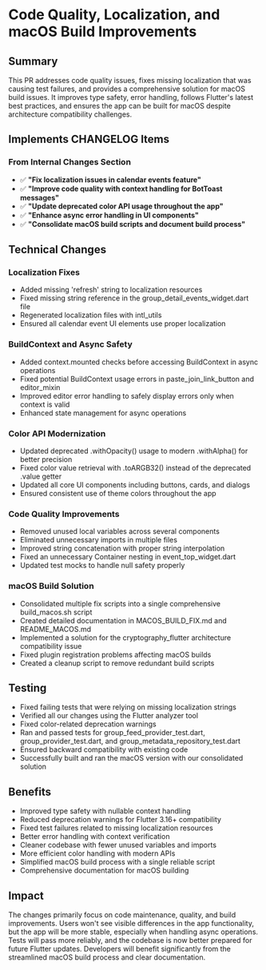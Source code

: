 # Code Quality, Localization, and macOS Build Improvements

## Summary
This PR addresses code quality issues, fixes missing localization that was causing test failures, and provides a comprehensive solution for macOS build issues. It improves type safety, error handling, follows Flutter's latest best practices, and ensures the app can be built for macOS despite architecture compatibility challenges.

## Implements CHANGELOG Items

### From Internal Changes Section
- ✅ **"Fix localization issues in calendar events feature"**
- ✅ **"Improve code quality with context handling for BotToast messages"**
- ✅ **"Update deprecated color API usage throughout the app"**
- ✅ **"Enhance async error handling in UI components"**
- ✅ **"Consolidate macOS build scripts and document build process"**

## Technical Changes

### Localization Fixes
- Added missing 'refresh' string to localization resources
- Fixed missing string reference in the group_detail_events_widget.dart file
- Regenerated localization files with intl_utils
- Ensured all calendar event UI elements use proper localization

### BuildContext and Async Safety
- Added context.mounted checks before accessing BuildContext in async operations
- Fixed potential BuildContext usage errors in paste_join_link_button and editor_mixin
- Improved editor error handling to safely display errors only when context is valid
- Enhanced state management for async operations

### Color API Modernization
- Updated deprecated .withOpacity() usage to modern .withAlpha() for better precision
- Fixed color value retrieval with .toARGB32() instead of the deprecated .value getter
- Updated all core UI components including buttons, cards, and dialogs
- Ensured consistent use of theme colors throughout the app

### Code Quality Improvements
- Removed unused local variables across several components
- Eliminated unnecessary imports in multiple files
- Improved string concatenation with proper string interpolation
- Fixed an unnecessary Container nesting in event_top_widget.dart
- Updated test mocks to handle null safety properly

### macOS Build Solution
- Consolidated multiple fix scripts into a single comprehensive build_macos.sh script
- Created detailed documentation in MACOS_BUILD_FIX.md and README_MACOS.md
- Implemented a solution for the cryptography_flutter architecture compatibility issue
- Fixed plugin registration problems affecting macOS builds
- Created a cleanup script to remove redundant build scripts

## Testing
- Fixed failing tests that were relying on missing localization strings
- Verified all our changes using the Flutter analyzer tool
- Fixed color-related deprecation warnings
- Ran and passed tests for group_feed_provider_test.dart, group_provider_test.dart, and group_metadata_repository_test.dart
- Ensured backward compatibility with existing code
- Successfully built and ran the macOS version with our consolidated solution

## Benefits
- Improved type safety with nullable context handling
- Reduced deprecation warnings for Flutter 3.16+ compatibility
- Fixed test failures related to missing localization resources
- Better error handling with context verification
- Cleaner codebase with fewer unused variables and imports
- More efficient color handling with modern APIs
- Simplified macOS build process with a single reliable script
- Comprehensive documentation for macOS building

## Impact 
The changes primarily focus on code maintenance, quality, and build improvements. Users won't see visible differences in the app functionality, but the app will be more stable, especially when handling async operations. Tests will pass more reliably, and the codebase is now better prepared for future Flutter updates. Developers will benefit significantly from the streamlined macOS build process and clear documentation.